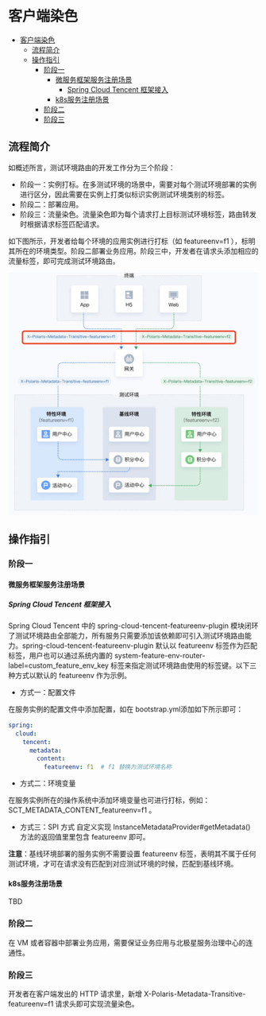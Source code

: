 # 客户端染色

- [客户端染色](#客户端染色)
  - [流程简介](#流程简介)
  - [操作指引](#操作指引)
    - [阶段一](#阶段一)
        - [微服务框架服务注册场景](#微服务框架服务注册场景)
            - [Spring Cloud Tencent 框架接入](#spring-cloud-tencent-框架接入)
        - [k8s服务注册场景](#k8s服务注册场景)
    - [阶段二](#阶段二)
    - [阶段三](#阶段三)

## 流程简介

如概述所言，测试环境路由的开发工作分为三个阶段：

- 阶段一：实例打标。在多测试环境的场景中，需要对每个测试环境部署的实例进行区分，因此需要在实例上打类似标识实例测试环境类别的标签。
- 阶段二：部署应用。
- 阶段三：流量染色。流量染色即为每个请求打上目标测试环境标签，路由转发时根据请求标签匹配请求。

如下图所示，开发者给每个环境的应用实例进行打标（如 featureenv=f1 ），标明其所在的环境类型。阶段二部署业务应用。阶段三中，开发者在请求头添加相应的流量标签，即可完成测试环境路由。

![](assets/client_staning.png)

## 操作指引

### 阶段一

#### 微服务框架服务注册场景

##### Spring Cloud Tencent 框架接入

Spring Cloud Tencent 中的 spring-cloud-tencent-featureenv-plugin 模块闭环了测试环境路由全部能力，所有服务只需要添加该依赖即可引入测试环境路由能力。spring-cloud-tencent-featureenv-plugin 默认以 featureenv 标签作为匹配标签，用户也可以通过系统内置的 system-feature-env-router-label=custom_feature_env_key 标签来指定测试环境路由使用的标签键。以下三种方式以默认的 featureenv 作为示例。

- 方式一：配置文件

在服务实例的配置文件中添加配置，如在 bootstrap.yml添加如下所示即可：

```yml
spring:
  cloud:
    tencent:
      metadata:
        content:
          featureenv: f1  # f1 替换为测试环境名称
```

- 方式二：环境变量

在服务实例所在的操作系统中添加环境变量也可进行打标，例如：SCT_METADATA_CONTENT_featureenv=f1 。

- 方式三：SPI 方式
自定义实现 InstanceMetadataProvider#getMetadata() 方法的返回值里里包含 featureenv 即可。

**注意**：基线环境部署的服务实例不需要设置 featureenv 标签，表明其不属于任何测试环境，才可在请求没有匹配到对应测试环境的时候，匹配到基线环境。

#### k8s服务注册场景

TBD

### 阶段二

在 VM 或者容器中部署业务应用，需要保证业务应用与北极星服务治理中心的连通性。

### 阶段三

开发者在客户端发出的 HTTP 请求里，新增 X-Polaris-Metadata-Transitive-featureenv=f1 请求头即可实现流量染色。
